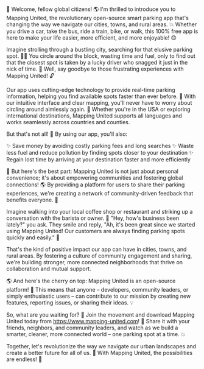 🎉 Welcome, fellow global citizens! 🌎 I'm thrilled to introduce you to Mapping United, the revolutionary open-source smart parking app that's changing the way we navigate our cities, towns, and rural areas. 💥 Whether you drive a car, take the bus, ride a train, bike, or walk, this 100% free app is here to make your life easier, more efficient, and more enjoyable! 😊

Imagine strolling through a bustling city, searching for that elusive parking spot. 🏃‍♀️ You circle around the block, wasting time and fuel, only to find out that the closest spot is taken by a lucky driver who snagged it just in the nick of time. 🤯 Well, say goodbye to those frustrating experiences with Mapping United! 🔓

Our app uses cutting-edge technology to provide real-time parking information, helping you find available spots faster than ever before. 💨 With our intuitive interface and clear mapping, you'll never have to worry about circling around aimlessly again. 📍 Whether you're in the USA or exploring international destinations, Mapping United supports all languages and works seamlessly across countries and counties.

But that's not all! 🤔 By using our app, you'll also:

✨ Save money by avoiding costly parking fees and long searches
✨ Waste less fuel and reduce pollution by finding spots closer to your destination
✨ Regain lost time by arriving at your destination faster and more efficiently

🌈 But here's the best part: Mapping United is not just about personal convenience; it's about empowering communities and fostering global connections! 🌎 By providing a platform for users to share their parking experiences, we're creating a network of community-driven feedback that benefits everyone. 💪

Imagine walking into your local coffee shop or restaurant and striking up a conversation with the barista or owner. 🤝 "Hey, how's business been lately?" you ask. They smile and reply, "Ah, it's been great since we started using Mapping United! Our customers are always finding parking spots quickly and easily." 🚀

That's the kind of positive impact our app can have in cities, towns, and rural areas. By fostering a culture of community engagement and sharing, we're building stronger, more connected neighborhoods that thrive on collaboration and mutual support.

🌎 And here's the cherry on top: Mapping United is an open-source platform! 🤖 This means that anyone – developers, community leaders, or simply enthusiastic users – can contribute to our mission by creating new features, reporting issues, or sharing their ideas. 💡

So, what are you waiting for? 🎉 Join the movement and download Mapping United today from https://www.mapping-united.com! 📲 Share it with your friends, neighbors, and community leaders, and watch as we build a smarter, cleaner, more connected world – one parking spot at a time. 💥

Together, let's revolutionize the way we navigate our urban landscapes and create a better future for all of us. 🌟 With Mapping United, the possibilities are endless! 🎉